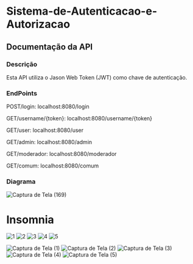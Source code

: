 # Sistema-de-Autenticacao-e-Autorizacao
## Documentação da API
### Descrição
Esta API utiliza o Jason Web Token (JWT) como chave de autenticação.

### EndPoints
POST/login:
localhost:8080/login

GET/username/{token}:
localhost:8080/username/{token}

GET/user:
localhost:8080/user

GET/admin:
localhost:8080/admin

GET/moderador:
localhost:8080/moderador

GET/comum:
localhost:8080/comum

### Diagrama
![Captura de Tela (169)](https://github.com/PauloHAJr/Sistema-de-Autenticacao-e-Autorizacao/assets/102565635/b2da154d-0fe2-4951-a309-7c2b6c678559)

# Insomnia
![1](https://github.com/PauloHAJr/Sistema-de-Autenticacao-e-Autorizacao/assets/102565635/1c2ae424-084a-458d-88fd-7dcd55aad588)
![2](https://github.com/PauloHAJr/Sistema-de-Autenticacao-e-Autorizacao/assets/102565635/02f26076-b14b-4871-a820-2f8b332e8428)
![3](https://github.com/PauloHAJr/Sistema-de-Autenticacao-e-Autorizacao/assets/102565635/a2a65f7e-94d3-4ab2-92f6-8c6e2480a792)
![4](https://github.com/PauloHAJr/Sistema-de-Autenticacao-e-Autorizacao/assets/102565635/9275f689-eba9-40f9-bd4a-88b4a65f2d91)
![5](https://github.com/PauloHAJr/Sistema-de-Autenticacao-e-Autorizacao/assets/102565635/3b571ba5-a074-4626-900e-50276f27065f)

![Captura de Tela (1)](https://github.com/PauloHAJr/Sistema-de-Autenticacao-e-Autorizacao/assets/102565635/c2abcfc9-6c2e-4a60-bd12-c6576bbc39b5)
![Captura de Tela (2)](https://github.com/PauloHAJr/Sistema-de-Autenticacao-e-Autorizacao/assets/102565635/a92c670f-c35a-4327-b0bd-5c92c1ecf1de)
![Captura de Tela (3)](https://github.com/PauloHAJr/Sistema-de-Autenticacao-e-Autorizacao/assets/102565635/a16c7bd9-ec6d-4753-8bdb-b5096b3041a0)
![Captura de Tela (4)](https://github.com/PauloHAJr/Sistema-de-Autenticacao-e-Autorizacao/assets/102565635/8a3b9ee0-c22c-4b3a-8a76-a845e39b1c1f)
![Captura de Tela (5)](https://github.com/PauloHAJr/Sistema-de-Autenticacao-e-Autorizacao/assets/102565635/d181973f-bc39-49e1-99ee-68466d47a749)
